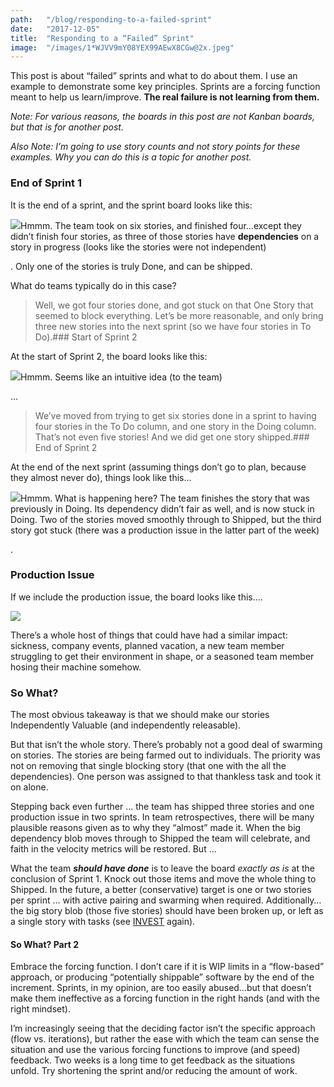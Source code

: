 ```yaml
---
path:	"/blog/responding-to-a-failed-sprint"
date:	"2017-12-05"
title:	"Responding to a “Failed” Sprint"
image:	"/images/1*WJVV9mY08YEX99AEwX8CGw@2x.jpeg"
---
```


This post is about “failed” sprints and what to do about them. I use an example to demonstrate some key principles. Sprints are a forcing function meant to help us learn/improve. **The real failure is not learning from them.**

*Note: For various reasons, the boards in this post are not Kanban boards, but that is for another post.*

*Also Note: I’m going to use story counts and not story points for these examples. Why you can do this is a topic for another post.*

### End of Sprint 1

It is the end of a sprint, and the sprint board looks like this:

![](/images/1*WJVV9mY08YEX99AEwX8CGw@2x.jpeg)Hmmm. The team took on six stories, and finished four…except they didn’t finish four stories, as three of those stories have **dependencies** on a story in progress (looks like the stories were not independent)

. Only one of the stories is truly Done, and can be shipped.

What do teams typically do in this case?


> Well, we got four stories done, and got stuck on that One Story that seemed to block everything. Let’s be more reasonable, and only bring three new stories into the next sprint (so we have four stories in To Do).### Start of Sprint 2

At the start of Sprint 2, the board looks like this:

![](/images/1*hvsRZRtMiKjrnmK8zWQ87w@2x.jpeg)Hmmm. Seems like an intuitive idea (to the team)

 …


> We’ve moved from trying to get six stories done in a sprint to having four stories in the To Do column, and one story in the Doing column. That’s not even five stories! And we did get one story shipped.### End of Sprint 2

At the end of the next sprint (assuming things don’t go to plan, because they almost never do), things look like this…

![](/images/1*ExmHcuQA6sCuW-YhfdGUlw@2x.jpeg)Hmmm. What is happening here? The team finishes the story that was previously in Doing. Its dependency didn’t fair as well, and is now stuck in Doing. Two of the stories moved smoothly through to Shipped, but the third story got stuck (there was a production issue in the latter part of the week)

.

### Production Issue

If we include the production issue, the board looks like this….

![](/images/1*GtCrOlyJqtlw_6ooOkk3Lg@2x.jpeg)

There’s a whole host of things that could have had a similar impact: sickness, company events, planned vacation, a new team member struggling to get their environment in shape, or a seasoned team member hosing their machine somehow.

### So What?

The most obvious takeaway is that we should make our stories Independently Valuable (and independently releasable).

But that isn’t the whole story. There’s probably not a good deal of swarming on stories. The stories are being farmed out to individuals. The priority was not on removing that single blocking story (that one with the all the dependencies). One person was assigned to that thankless task and took it on alone.

Stepping back even further … the team has shipped three stories and one production issue in two sprints. In team retrospectives, there will be many plausible reasons given as to why they “almost” made it. When the big dependency blob moves through to Shipped the team will celebrate, and faith in the velocity metrics will be restored. But …

What the team ***should have done*** is to leave the board *exactly as is* at the conclusion of Sprint 1. Knock out those items and move the whole thing to Shipped. In the future, a better (conservative) target is one or two stories per sprint … with active pairing and swarming when required. Additionally…the big story blob (those five stories) should have been broken up, or left as a single story with tasks (see [INVEST](https://en.m.wikipedia.org/wiki/INVEST_%28mnemonic%29) again).

#### So What? Part 2

Embrace the forcing function. I don’t care if it is WIP limits in a “flow-based” approach, or producing “potentially shippable” software by the end of the increment. Sprints, in my opinion, are too easily abused…but that doesn’t make them ineffective as a forcing function in the right hands (and with the right mindset).

I’m increasingly seeing that the deciding factor isn’t the specific approach (flow vs. iterations), but rather the ease with which the team can sense the situation and use the various forcing functions to improve (and speed) feedback. Two weeks is a long time to get feedback as the situations unfold. Try shortening the sprint and/or reducing the amount of work.

